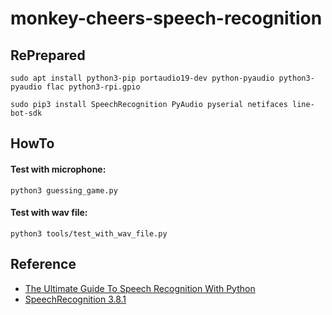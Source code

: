 # monkey-cheers-speech-recognition

## RePrepared

```sudo apt install python3-pip portaudio19-dev python-pyaudio python3-pyaudio flac python3-rpi.gpio```

```sudo pip3 install SpeechRecognition PyAudio pyserial netifaces line-bot-sdk```

## HowTo

#### Test with microphone:
```python3 guessing_game.py```

#### Test with wav file:
```python3 tools/test_with_wav_file.py```

## Reference
- [The Ultimate Guide To Speech Recognition With Python](https://realpython.com/python-speech-recognition/)
- [SpeechRecognition 3.8.1](https://pypi.org/project/SpeechRecognition/)
